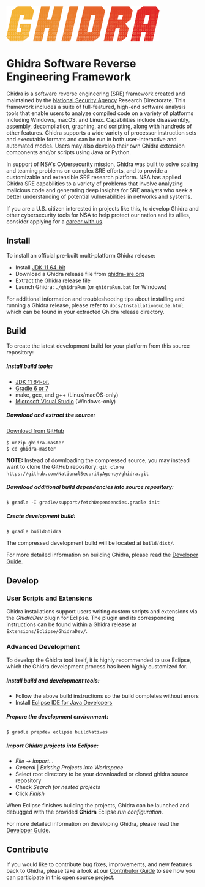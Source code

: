 <img src="Ghidra/Features/Base/src/main/resources/images/GHIDRA_3.png" width="400">

# Ghidra Software Reverse Engineering Framework

Ghidra is a software reverse engineering (SRE) framework created and maintained by the
[National Security Agency][nsa] Research Directorate. This framework includes a suite of
full-featured, high-end software analysis tools that enable users to analyze compiled code on a
variety of platforms including Windows, macOS, and Linux. Capabilities include disassembly,
assembly, decompilation, graphing, and scripting, along with hundreds of other features. Ghidra
supports a wide variety of processor instruction sets and executable formats and can be run in both
user-interactive and automated modes. Users may also develop their own Ghidra extension components
and/or scripts using Java or Python.

In support of NSA's Cybersecurity mission, Ghidra was built to solve scaling and teaming problems
on complex SRE efforts, and to provide a customizable and extensible SRE research platform. NSA has
applied Ghidra SRE capabilities to a variety of problems that involve analyzing malicious code and
generating deep insights for SRE analysts who seek a better understanding of potential
vulnerabilities in networks and systems.

If you are a U.S. citizen interested in projects like this, to develop Ghidra and other
cybersecurity tools for NSA to help protect our nation and its allies, consider applying for a
[career with us][career].

## Install
To install an official pre-built multi-platform Ghidra release:
* Install [JDK 11 64-bit][jdk11]
* Download a Ghidra release file from [ghidra-sre.org][project]
* Extract the Ghidra release file
* Launch Ghidra: `./ghidraRun` (or `ghidraRun.bat` for Windows)

For additional information and troubleshooting tips about installing and running a Ghidra release,
please refer to `docs/InstallationGuide.html` which can be found in your extracted Ghidra release
directory.

## Build

To create the latest development build for your platform from this source repository:

##### Install build tools:
* [JDK 11 64-bit][jdk11]
* [Gradle 6 or 7][gradle]
* make, gcc, and g++ (Linux/macOS-only)
* [Microsoft Visual Studio][vs] (Windows-only)

##### Download and extract the source:
[Download from GitHub][master]
```
$ unzip ghidra-master
$ cd ghidra-master
```
**NOTE:** Instead of downloading the compressed source, you may instead want to clone the GitHub
repository: `git clone https://github.com/NationalSecurityAgency/ghidra.git`

##### Download additional build dependencies into source repository:
```
$ gradle -I gradle/support/fetchDependencies.gradle init
```

##### Create development build:
```
$ gradle buildGhidra
```
The compressed development build will be located at `build/dist/`.

For more detailed information on building Ghidra, please read the [Developer Guide][devguide].

## Develop

### User Scripts and Extensions
Ghidra installations support users writing custom scripts and extensions via the *GhidraDev* plugin
for Eclipse.  The plugin and its corresponding instructions can be found within a Ghidra release at
`Extensions/Eclipse/GhidraDev/`.

### Advanced Development
To develop the Ghidra tool itself, it is highly recommended to use Eclipse, which the Ghidra
development process has been highly customized for.

##### Install build and development tools:
* Follow the above build instructions so the build completes without errors
* Install [Eclipse IDE for Java Developers][eclipse]

##### Prepare the development environment:
```
$ gradle prepdev eclipse buildNatives
```

##### Import Ghidra projects into Eclipse:
* *File* -> *Import...*
* *General* | *Existing Projects into Workspace*
* Select root directory to be your downloaded or cloned ghidra source repository
* Check *Search for nested projects*
* Click *Finish*

When Eclipse finishes building the projects, Ghidra can be launched and debugged with the provided
**Ghidra** Eclipse *run configuration*.

For more detailed information on developing Ghidra, please read the [Developer Guide][devguide].

## Contribute
If you would like to contribute bug fixes, improvements, and new features back to Ghidra, please
take a look at our [Contributor Guide][contrib] to see how you can participate in this open
source project.


[nsa]: https://www.nsa.gov
[contrib]: CONTRIBUTING.md
[devguide]: DevGuide.md
[career]: https://www.intelligencecareers.gov/nsa
[project]: https://www.ghidra-sre.org/
[jdk11]: https://adoptium.net/releases.html?variant=openjdk11&jvmVariant=hotspot
[gradle]: https://gradle.org/releases/
[vs]: https://visualstudio.microsoft.com/vs/community/
[eclipse]: https://www.eclipse.org/downloads/packages/
[master]: https://github.com/NationalSecurityAgency/ghidra/archive/refs/heads/master.zip
